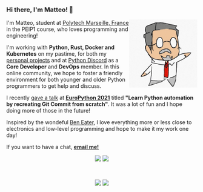 ### Hi there, I'm Matteo! 👋

<div style="border-radius:10%;"><img width="180" align="right" src="https://github.com/Akarys42/akarys42/raw/main/dr_akarys.jpg"></div>

I'm Matteo, student at [Polytech Marseille, France](https://polytech.univ-amu.fr/) in the PEIP1 course, who loves programming and engineering!

I'm working with **Python, Rust, Docker and Kubernetes** on my pastime, for both my [personal projects](https://github.com/Akarys42?tab=repositories) and at [Python Discord](https://pythondiscord.org) as a **Core Developer** and **DevOps** member. In this online community, we hope to foster a friendly environment for both younger and older Python programmers to get help and discuss. 

I recently [gave a talk](https://www.youtube.com/watch?v=Oazm8f7H2F4) at [**EuroPython 2021**](https://ep2021.europython.eu/talks/6AcoeMY-learn-python-automation-by-recreating-git-commit-from-scratch/) titled **"Learn Python automation by recreating Git Commit from scratch"**. It was a lot of fun and I hope doing more of those in the future!

Inspired by the wondeful [Ben Eater](https://www.youtube.com/channel/UCS0N5baNlQWJCUrhCEo8WlA), I love everything more or less close to electronics and low-level programming and hope to make it my work one day!

If you want to have a chat, [**email me!**](mailto:matteobertucci2004@gmail.com)
 
<div align="center">
  <a href="https://www.linkedin.com/in/matteo-bertucci-55a5621a9"><img vertical-align="middle" src="https://img.shields.io/badge/LinkedIn-%230077B5.svg?&style=for-the-badge&logo=linkedin&logoColor=white"></a>
  <a href="https://discord.gg/python"><img vertical-align="middle" src="https://img.shields.io/badge/Discord-%237289DA.svg?&style=for-the-badge&logo=discord&logoColor=white"></a>
</div>
  
 &nbsp; 
  
<div align="center">
  <img vertical-align="middle" src="https://github-readme-stats.vercel.app/api?username=akarys42&count_private=true&show_icon=true&theme=radical">
  <img vertical-align="middle" src="https://github-readme-stats.vercel.app/api/top-langs/?username=Akarys42&theme=radical&hide=C++&layout=compact">
</div>

